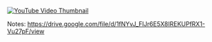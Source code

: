 [![YouTube Video Thumbnail](https://img.youtube.com/vi/QovOdd80A4s/0.jpg)](https://www.youtube.com/watch?v=QovOdd80A4s&list=PLDzeHZWIZsTryvtXdMr6rPh4IDexB5NIA&index=11)

Notes: https://drive.google.com/file/d/1fNYvJ_FlJr6E5X8IREKUPfRX1-Vu27pF/view